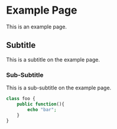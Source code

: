 # Example Page

This is an example page.

## Subtitle

This is a subtitle on the example page.

### Sub-Subtitle

This is a sub-subtitle on the example page.

```php
class foo {
    public function(){
        echo "bar";
    }
}
```
